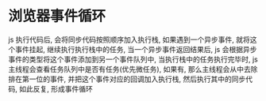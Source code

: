 # 浏览器事件循环

js 执行代码后, 会将同步代码按照顺序加入执行栈, 如果遇到一个异步事件, 就将这个事件挂起, 继续执行执行栈中的任务, 当一个异步事件返回结果后, js 会根据异步事件的类型将这个事件添加到另一个事件队列中, 当执行栈中的任务执行完毕时, js 主线程会查看任务队列中是否有任务(优先微任务), 如果有, 那么主线程会从中去除排在第一位的事件, 并把这个事件对应的回调加入执行栈, 然后执行其中的同步代码, 如此反复, 形成事件循环